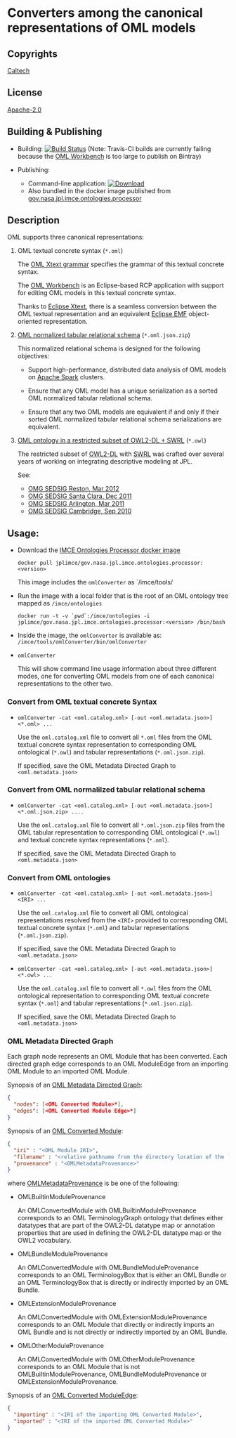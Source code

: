 # Converters among the canonical representations of OML models

## Copyrights

[Caltech](copyrights/Caltech.md)

## License

[Apache-2.0](http://www.apache.org/licenses/LICENSE-2.0)

## Building & Publishing

- Building: [![Build Status](https://travis-ci.org/JPL-IMCE/gov.nasa.jpl.imce.oml.converters.svg?branch=master)](https://travis-ci.org/JPL-IMCE/gov.nasa.jpl.imce.oml.converters)
  (Note: Travis-CI builds are currently failing because the [OML Workbench](https://github.com/JPL-IMCE/gov.nasa.jpl.imce.oml.tycho) is too large to publish on Bintray)


- Publishing:
    - Command-line application: [ ![Download](https://api.bintray.com/packages/jpl-imce/gov.nasa.jpl.imce/gov.nasa.jpl.imce.oml.converters/images/download.svg) ](https://bintray.com/jpl-imce/gov.nasa.jpl.imce/gov.nasa.jpl.imce.oml.converters/_latestVersion)
    - Also bundled in the docker image published from [gov.nasa.jpl.imce.ontologies.processor](https://github.com/JPL-IMCE/gov.nasa.jpl.imce.ontologies.processor)

## Description

OML supports three canonical representations:
1) OML textual concrete syntax (`*.oml`)

   The [OML Xtext grammar](https://github.com/JPL-IMCE/gov.nasa.jpl.imce.oml.tycho/blob/master/plugins/core/gov.nasa.jpl.imce.oml.dsl/src/gov/nasa/jpl/imce/oml/dsl/OML.xtext)
   specifies the grammar of this textual concrete syntax.
  
   The [OML Workbench](https://github.com/JPL-IMCE/gov.nasa.jpl.imce.oml.tycho/tree/master/releng/gov.nasa.jpl.imce.oml.product) 
   is an Eclipse-based RCP application with support for editing OML models in this textual concrete syntax.
   
   Thanks to [Eclipse Xtext](https://www.eclipse.org/Xtext/), there is a seamless conversion between the
   OML textual representation and an equivalent [Eclipse EMF](https://www.eclipse.org/modeling/emf/) object-oriented representation.
   
2) [OML normalized tabular relational schema](https://github.com/JPL-IMCE/gov.nasa.jpl.imce.oml.tables) (`*.oml.json.zip`)

   This normalized relational schema is designed for the following objectives:
   - Support high-performance, distributed data analysis of OML models on [Apache Spark](http://spark.apache.org/) clusters.
   
   - Ensure that any OML model has a unique serialization as a sorted OML normalized tabular relational schema.
   
   - Ensure that any two OML models are equivalent if and only if 
     their sorted OML normalized tabular relational schema serializations are equivalent.

3) [OML ontology in a restricted subset of OWL2-DL + SWRL](https://github.com/JPL-IMCE/gov.nasa.jpl.omf.scala.binding.owlapi) (`*.owl`)

   The restricted subset of [OWL2-DL](https://www.w3.org/TR/owl2-syntax/) with [SWRL](https://www.w3.org/Submission/SWRL/)
   was crafted over several years of working on integrating descriptive modeling at JPL.
   
   See:
   - [OMG SEDSIG Reston, Mar 2012](http://syseng.omg.org/syseng_info.htm#Reston-meeting-2012)
   - [OMG SEDSIG Santa Clara, Dec 2011](http://syseng.omg.org/syseng_info.htm#SantaClara-meeting-2011)
   - [OMG SEDSIG Arlington, Mar 2011](http://syseng.omg.org/syseng_info.htm#Arlington-meeting-2011)
   - [OMG SEDSIG Cambridge, Sep 2010](http://syseng.omg.org/syseng_info.htm#Boston-meeting-2010)
   
## Usage:

- Download the [IMCE Ontologies Processor docker image](https://hub.docker.com/r/jplimce/gov.nasa.jpl.imce.ontologies.processor/tags/)


  ```
  docker pull jplimce/gov.nasa.jpl.imce.ontologies.processor:<version>
  ```
  
  This image includes the `omlConverter` as `/imce/tools/

- Run the image with a local folder that is the root of an OML ontology tree mapped as `/imce/ontologies`

  ```
  docker run -t -v `pwd`:/imce/ontologies -i jplimce/gov.nasa.jpl.imce.ontologies.processor:<version> /bin/bash
  ```

- Inside the image, the `omlConverter` is available as: `/imce/tools/omlConverter/bin/omlConverter`

- `omlConverter`

    This will show command line usage information about three different modes,
    one for converting OML models from one of each canonical representations to the other two.
    
### Convert from OML textual concrete Syntax

- `omlConverter -cat <oml.catalog.xml> [-out <oml.metadata.json>] <*.oml> ...`
    
    Use the `oml.catalog.xml` file to convert all `*.oml` files from the OML textual concrete syntax representation 
    to corresponding OML ontological (`*.owl`) and tabular representations (`*.oml.json.zip`).
    
    If specified, save the OML Metadata Directed Graph to `<oml.metadata.json>`
    
### Convert from OML normalilzed tabular relational schema

- `omlConverter -cat <oml.catalog.xml> [-out <oml.metadata.json>] <*.oml.json.zip> ....`
    
   Use the `oml.catalog.xml` file to convert all `*.oml.json.zip` files from the OML tabular representation 
   to corresponding OML ontological (`*.owl`) and textual concrete syntax representations (`*.oml`).
    
   If specified, save the OML Metadata Directed Graph to `<oml.metadata.json>`
    
### Convert from OML ontologies

- `omlConverter -cat <oml.catalog.xml> [-out <oml.metadata.json>] <IRI> ...`
                     
  Use the `oml.catalog.xml` file to convert all OML ontological representations resolved from the `<IRI>` provided
  to corresponding OML textual concrete syntax (`*.oml`) and tabular representations (`*.oml.json.zip`).
      
  If specified, save the OML Metadata Directed Graph to `<oml.metadata.json>`
    
- `omlConverter -cat <oml.catalog.xml> [-out <oml.metadata.json>] <*.owl> ...`
                     
  Use the `oml.catalog.xml` file to convert all `*.owl` files from the OML ontological representation
  to corresponding OML textual concrete syntax (`*.oml`) and tabular representations (`*.oml.json.zip`).
      
  If specified, save the OML Metadata Directed Graph to `<oml.metadata.json>`
  
### OML Metadata Directed Graph

Each graph node represents an OML Module that has been converted.
Each directed graph edge corresponds to an OML ModuleEdge from an importing OML Module to an imported OML Module.

Synopsis of an [OML Metadata Directed Graph](src/main/scala/gov/nasa/jpl/imce/oml/converters/metadata/OMLMetadataGraph.scala):

```json
{
  "nodes": [<OML Converted Module>*],
  "edges": [<OML Converted Module Edge>*]
}
```

Synopsis of an [OML Converted Module](src/main/scala/gov/nasa/jpl/imce/oml/converters/metadata/OMLConvertedModule.scala):

```json
{
  "iri" : "<OML Module IRI>",
  "filename" : "<relative pathname from the directory location of the `oml.catalog.xml` file>",
  "provenance" : "<OMLMetadataProvenance>"
}
```

where [OMLMetadataProvenance](src/main/scala/gov/nasa/jpl/imce/oml/converters/metadata/OMLMetadataProvenance.scala) is be one of the following:

- OMLBuiltinModuleProvenance

    An OMLConvertedModule with OMLBuiltinModuleProvenance
    corresponds to an OML TerminologyGraph ontology that defines either datatypes
    that are part of the OWL2-DL datatype map or annotation properties
    that are used in defining the OWL2-DL datatype map or the OWL2 vocabulary.
    
- OMLBundleModuleProvenance

    An OMLConvertedModule with OMLBundleModuleProvenance
    corresponds to an OML TerminologyBox
    that is either an OML Bundle or an OML TerminologyBox that
    is directly or indirectly imported by an OML Bundle.
    
- OMLExtensionModuleProvenance
    
    An OMLConvertedModule with OMLExtensionModuleProvenance
    corresponds to an OML Module that directly or indirectly
    imports an OML Bundle and is not directly or indirectly imported by an OML Bundle.
    
- OMLOtherModuleProvenance

    An OMLConvertedModule with OMLOtherModuleProvenance
    corresponds to an OML Module that is not OMLBuiltinModuleProvenance,
    OMLBundleModuleProvenance or OMLExtensionModuleProvenance.

Synopsis of an [OML Converted ModuleEdge](src/main/scala/gov/nasa/jpl/imce/oml/converters/metadata/OMLConvertedModuleEdge.scala):

```json
{
  "importing" : "<IRI of the importing OML Converted Module>",
  "imported" : "<IRI of the imported OML Converted Module>"
}
```